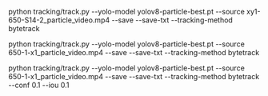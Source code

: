 python tracking/track.py --yolo-model yolov8-particle-best.pt  --source xy1-650-S14-2_particle_video.mp4 --save --save-txt --tracking-method bytetrack


python tracking/track.py --yolo-model yolov8-particle-best.pt  --source 650-1-x1_particle_video.mp4 --save --save-txt --tracking-method bytetrack 

 python tracking/track.py --yolo-model yolov8-particle-best.pt  --source 650-1-x1_particle_video.mp4 --save --save-txt --tracking-method bytetrack --conf 0.1 --iou 0.1

